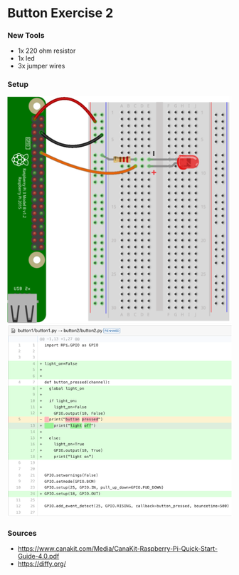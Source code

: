 # Button Exercise 2 

### New Tools

* 1x 220 ohm resistor 
* 1x led 
* 3x jumper wires


### Setup

![Light Setup](help2.png)
![Code Diffy](diffy2.png)

### Sources

* https://www.canakit.com/Media/CanaKit-Raspberry-Pi-Quick-Start-Guide-4.0.pdf
* https://diffy.org/


